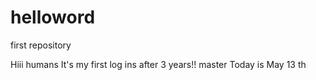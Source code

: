 # helloword
first repository

Hiii humans
It's my first log ins after 3 years!!
 master
Today is May 13 th



